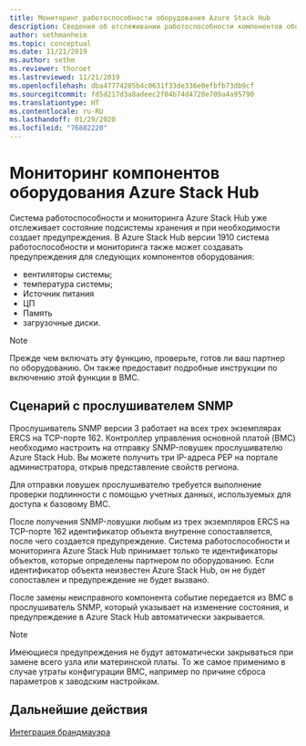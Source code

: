 ```yaml
---
title: Мониторинг работоспособности оборудования Azure Stack Hub
description: Сведения об отслеживании работоспособности компонентов оборудования Azure Stack Hub.
author: sethmanheim
ms.topic: conceptual
ms.date: 11/21/2019
ms.author: sethm
ms.reviewer: thoroet
ms.lastreviewed: 11/21/2019
ms.openlocfilehash: dba47774205b4c0631f33de336e0efbfb73db9cf
ms.sourcegitcommit: fd5d217d3a8adeec2f04b74d4728e709a4a95790
ms.translationtype: HT
ms.contentlocale: ru-RU
ms.lasthandoff: 01/29/2020
ms.locfileid: "76882220"
---
```

# <a name="monitor-azure-stack-hub-hardware-components"></a>Мониторинг компонентов оборудования Azure Stack Hub

Система работоспособности и мониторинга Azure Stack Hub уже отслеживает состояние подсистемы хранения и при необходимости создает предупреждения. В Azure Stack Hub версии 1910 система работоспособности и мониторинга также может создавать предупреждения для следующих компонентов оборудования:

- вентиляторы системы;
- температура системы;
- Источник питания
- ЦП
- Память
- загрузочные диски.

> [!NOTE]
> Прежде чем включать эту функцию, проверьте, готов ли ваш партнер по оборудованию. Он также предоставит подробные инструкции по включению этой функции в BMC.

## <a name="snmp-listener-scenario"></a>Сценарий с прослушивателем SNMP

Прослушиватель SNMP версии 3 работает на всех трех экземплярах ERCS на TCP-порте 162. Контроллер управления основной платой (BMC) необходимо настроить на отправку SNMP-ловушек прослушивателю Azure Stack Hub. Вы можете получить три IP-адреса PEP на портале администратора, открыв представление свойств региона.

Для отправки ловушек прослушивателю требуется выполнение проверки подлинности с помощью учетных данных, используемых для доступа к базовому BMC.

После получения SNMP-ловушки любым из трех экземпляров ERCS на TCP-порте 162 идентификатор объекта внутренне сопоставляется, после чего создается предупреждение. Система работоспособности и мониторинга Azure Stack Hub принимает только те идентификаторы объектов, которые определены партнером по оборудованию. Если идентификатор объекта неизвестен Azure Stack Hub, он не будет сопоставлен и предупреждение не будет вызвано.

После замены неисправного компонента событие передается из BMC в прослушиватель SNMP, который указывает на изменение состояния, и предупреждение в Azure Stack Hub автоматически закрывается.

> [!NOTE]
> Имеющиеся предупреждения не будут автоматически закрываться при замене всего узла или материнской платы. То же самое применимо в случае утраты конфигурации BMC, например по причине сброса параметров к заводским настройкам.

## <a name="next-steps"></a>Дальнейшие действия

[Интеграция брандмауэра](azure-stack-firewall.md)
